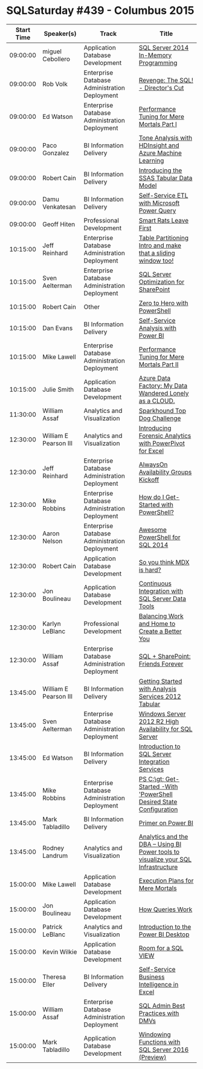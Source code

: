 # SQLSaturday #439 - Columbus 2015
Start Time|Speaker(s)|Track|Title
---|---|---|---
09:00:00|miguel Cebollero|Application  Database Development|[SQL Server 2014 In-Memory Programming](36649.md)
09:00:00|Rob Volk|Enterprise Database Administration  Deployment|[Revenge: The SQL! - Director's Cut](36661.md)
09:00:00|Ed Watson|Enterprise Database Administration  Deployment|[Performance Tuning for Mere Mortals Part I](36942.md)
09:00:00|Paco Gonzalez|BI Information Delivery|[Tone Analysis with HDInsight and Azure Machine Learning](37558.md)
09:00:00|Robert Cain|BI Information Delivery|[Introducing the SSAS Tabular Data Model](38494.md)
09:00:00|Damu Venkatesan|BI Information Delivery|[Self-Service ETL with Microsoft Power Query](38539.md)
09:00:00|Geoff Hiten|Professional Development|[Smart Rats Leave First](39828.md)
10:15:00|Jeff Reinhard|Enterprise Database Administration  Deployment|[Table Partitioning Intro and make that a sliding window too!](36663.md)
10:15:00|Sven Aelterman|Enterprise Database Administration  Deployment|[SQL Server Optimization for SharePoint](36748.md)
10:15:00|Robert Cain|Other|[Zero to Hero with PowerShell](38491.md)
10:15:00|Dan Evans|BI Information Delivery|[Self-Service Analysis with Power BI](38506.md)
10:15:00|Mike Lawell|Enterprise Database Administration  Deployment|[Performance Tuning for Mere Mortals Part II](38514.md)
10:15:00|Julie Smith|Application  Database Development|[Azure Data Factory: My Data Wandered Lonely as a CLOUD.](40887.md)
11:30:00|William Assaf|Analytics and Visualization|[Sparkhound Top Dog Challenge](41014.md)
12:30:00|William E Pearson III|Analytics and Visualization|[Introducing Forensic Analytics with PowerPivot for Excel](36656.md)
12:30:00|Jeff Reinhard|Enterprise Database Administration  Deployment|[AlwaysOn Availability Groups Kickoff](36662.md)
12:30:00|Mike Robbins|Enterprise Database Administration  Deployment|[How do I Get-Started with PowerShell?](37499.md)
12:30:00|Aaron Nelson|Enterprise Database Administration  Deployment|[Awesome PowerShell for SQL 2014](38065.md)
12:30:00|Robert Cain|Application  Database Development|[So you think MDX is hard?](38490.md)
12:30:00|Jon Boulineau|Application  Database Development|[Continuous Integration with SQL Server Data Tools](38754.md)
12:30:00|Karlyn LeBlanc|Professional Development|[Balancing Work and Home to Create a Better You](39397.md)
12:30:00|William Assaf|Enterprise Database Administration  Deployment|[SQL + SharePoint: Friends Forever](40086.md)
13:45:00|William E Pearson III|BI Information Delivery|[Getting Started with Analysis Services 2012 Tabular](36657.md)
13:45:00|Sven Aelterman|Enterprise Database Administration  Deployment|[Windows Server 2012 R2 High Availability for SQL Server](36750.md)
13:45:00|Ed Watson|BI Information Delivery|[Introduction to SQL Server Integration Services](36940.md)
13:45:00|Mike Robbins|Enterprise Database Administration  Deployment|[PS C:\gt; Get-Started -With 'PowerShell Desired State Configuration](37500.md)
13:45:00|Mark Tabladillo|BI Information Delivery|[Primer on Power BI](38745.md)
13:45:00|Rodney Landrum|Analytics and Visualization|[Analytics and the DBA – Using BI Power tools to visualize your SQL Infrastructure](41209.md)
15:00:00|Mike Lawell|Application  Database Development|[Execution Plans for Mere Mortals](38512.md)
15:00:00|Jon Boulineau|Application  Database Development|[How Queries Work](38755.md)
15:00:00|Patrick LeBlanc|Analytics and Visualization|[Introduction to the Power BI Desktop](39047.md)
15:00:00|Kevin Wilkie|Application  Database Development|[Room for a SQL VIEW](39826.md)
15:00:00|Theresa Eller|BI Information Delivery|[Self-Service Business Intelligence in Excel](40041.md)
15:00:00|William Assaf|Enterprise Database Administration  Deployment|[SQL Admin Best Practices with DMVs](40049.md)
15:00:00|Mark Tabladillo|Application  Database Development|[Windowing Functions with SQL Server 2016 (Preview)](41092.md)
